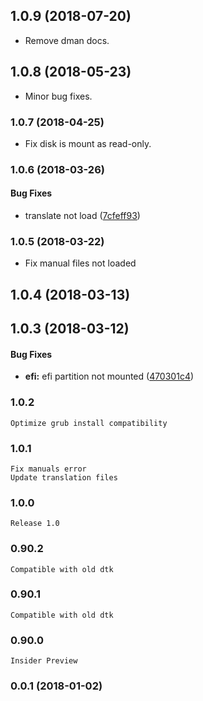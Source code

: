 <a name="1.0.9"></a>
## 1.0.9 (2018-07-20)

*   Remove dman docs.


<a name="1.0.8"></a>
## 1.0.8 (2018-05-23)

*   Minor bug fixes.


<a name="1.0.7"></a>
### 1.0.7 (2018-04-25)

*   Fix disk is mount as read-only.


<a name="1.0.6"></a>
### 1.0.6 (2018-03-26)


#### Bug Fixes

*   translate not load ([7cfeff93](https://github.com/linuxdeepin/deepin-repair-tools/commit/7cfeff93a0b376855fa2037d8333f1e362b1714a))



<a name="1.0.5"></a>
### 1.0.5 (2018-03-22)

*   Fix manual files not loaded


<a name="1.0.4"></a>
## 1.0.4 (2018-03-13)




<a name="1.0.3"></a>
## 1.0.3 (2018-03-12)


#### Bug Fixes

* **efi:**  efi partition not mounted ([470301c4](https://github.com/linuxdeepin/deepin-repair-tools/commit/470301c4b2356ce068ea089c84c78a0070522a26))



### 1.0.2
    Optimize grub install compatibility

### 1.0.1
    Fix manuals error
    Update translation files

### 1.0.0
    Release 1.0

### 0.90.2
    Compatible with old dtk

### 0.90.1
    Compatible with old dtk

### 0.90.0
    Insider Preview

### 0.0.1 (2018-01-02)

